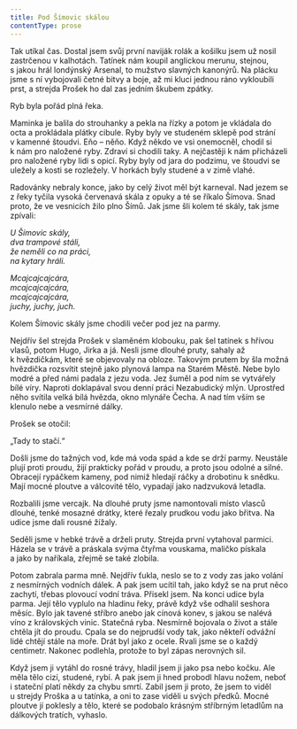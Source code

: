 ```yaml
---
title: Pod Šímovic skálou
contentType: prose
---
```


  

Tak utíkal čas. Dostal jsem svůj první naviják rolák a košilku jsem už nosil zastrčenou v kalhotách. Tatínek nám koupil anglickou merunu, stejnou, s jakou hrál londýnský Arsenal, to mužstvo slavných kanonýrů. Na plácku jsme s ní vybojovali četné bitvy a boje, až mi kluci jednou ráno vykloubili prst, a strejda Prošek ho dal zas jedním škubem zpátky.

Ryb byla pořád plná řeka.

Maminka je balila do strouhanky a pekla na řízky a potom je vkládala do octa a prokládala plátky cibule. Ryby byly ve studeném sklepě pod strání v kamenné štoudvi. Eňo – něňo. Když někdo ve vsi onemocněl, chodil si k nám pro naložené ryby. Zdraví si chodili taky. A nejčastěji k nám přicházeli pro naložené ryby lidi s opicí. Ryby byly od jara do podzimu, ve štoudvi se uležely a kosti se rozležely. V horkách byly studené a v zimě vlahé.

Radovánky nebraly konce, jako by celý život měl být karneval. Nad jezem se z řeky tyčila vysoká červenavá skála z opuky a té se říkalo Šímova. Snad proto, že ve vesnicích žilo plno Šímů. Jak jsme šli kolem té skály, tak jsme zpívali:

_U Šímovic skály,  
dva trampové stáli,  
že neměli co na práci,  
na kytary hráli._

_Mcajcajcajcára,  
mcajcajcajcára,  
mcajcajcajcára,  
juchy, juchy, juch._

Kolem Šímovic skály jsme chodili večer pod jez na parmy.

Nejdřív šel strejda Prošek v slaměném klobouku, pak šel tatínek s hřívou vlasů, potom Hugo, Jirka a já. Nesli jsme dlouhé pruty, sahaly až k hvězdičkám, které se objevovaly na obloze. Takovým prutem by šla možná hvězdička rozsvítit stejně jako plynová lampa na Starém Městě. Nebe bylo modré a před námi padala z jezu voda. Jez šuměl a pod ním se vytvářely bílé víry. Naproti doklapával svou denní práci Nezabudický mlýn. Uprostřed něho svítila velká bílá hvězda, okno mlynáře Čecha. A nad tím vším se klenulo nebe a vesmírné dálky.

Prošek se otočil:

„Tady to stačí.“

Došli jsme do tažných vod, kde má voda spád a kde se drží parmy. Neustále plují proti proudu, žijí prakticky pořád v proudu, a proto jsou odolné a silné. Obracejí rypáčkem kameny, pod nimiž hledají ráčky a drobotinu k snědku. Mají mocné ploutve a válcovité tělo, vypadají jako nadzvuková letadla.

Rozbalili jsme vercajk. Na dlouhé pruty jsme namontovali místo vlasců dlouhé, tenké mosazné drátky, které řezaly prudkou vodu jako břitva. Na udice jsme dali rousné žížaly.

Seděli jsme v hebké trávě a drželi pruty. Strejda první vytahoval parmici. Házela se v trávě a práskala svýma čtyřma vouskama, maličko pískala a jako by naříkala, zřejmě se také zlobila.

Potom zabrala parma mně. Nejdřív ťukla, neslo se to z vody zas jako volání z nesmírných vodních dálek. A pak jsem ucítil tah, jako když se na prut něco zachytí, třebas plovoucí vodní tráva. Přisekl jsem. Na konci udice byla parma. Její tělo vyplulo na hladinu řeky, právě když vše odhalil seshora měsíc. Bylo jak tavené stříbro anebo jak cínová konev, s jakou se nalévá víno z královských vinic. Statečná ryba. Nesmírně bojovala o život a stále chtěla jít do proudu. Cpala se do nejprudší vody tak, jako někteří odvážní lidé chtějí stále na moře. Drát byl jako z ocele. Rvali jsme se o každý centimetr. Nakonec podlehla, protože to byl zápas nerovných sil.

Když jsem ji vytáhl do rosné trávy, hladil jsem ji jako psa nebo kočku. Ale měla tělo cizí, studené, rybí. A pak jsem ji hned probodl hlavu nožem, neboť i stateční platí někdy za chybu smrtí. Zabil jsem ji proto, že jsem to viděl u strejdy Proška a u tatínka, a oni to zase viděli u svých předků. Mocné ploutve jí poklesly a tělo, které se podobalo krásným stříbrným letadlům na dálkových tratích, vyhaslo.

